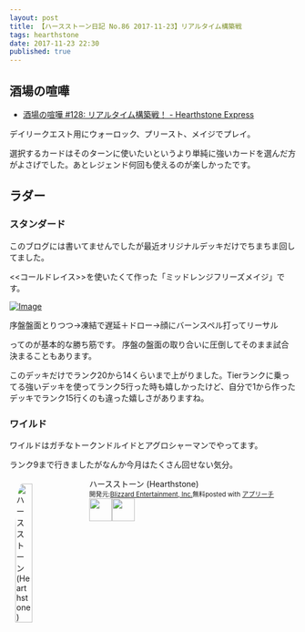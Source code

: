 ```yaml
---
layout: post
title: 【ハースストーン日記 No.86 2017-11-23】リアルタイム構築戦
tags: hearthstone
date: 2017-11-23 22:30
published: true
---
```


## 酒場の喧嘩
- [酒場の喧嘩 #128: リアルタイム構築戦！ - Hearthstone Express](http://hs-exp.jp/2017-11-23/tavern-brawl-128/)

デイリークエスト用にウォーロック、プリースト、メイジでプレイ。

選択するカードはそのターンに使いたいというより単純に強いカードを選んだ方がよさげでした。あとレジェンド何回も使えるのが楽しかったです。

## ラダー

### スタンダード

このブログには書いてませんでしたが最近オリジナルデッキだけでちまちま回してました。

&lt;&lt;コールドレイス&gt;&gt;を使いたくて作った「ミッドレンジフリーズメイジ」です。

[![Image](https://gyazo.com/1da9a14b37a078e73d876c6daaeb1aa1/raw)](https://gyazo.com/1da9a14b37a078e73d876c6daaeb1aa1)

序盤盤面とりつつ→凍結で遅延＋ドロー→顔にバーンスペル打ってリーサル

ってのが基本的な勝ち筋です。
序盤の盤面の取り合いに圧倒してそのまま試合決まることもあります。

このデッキだけでランク20から14くらいまで上がりました。Tierランクに乗ってる強いデッキを使ってランク5行った時も嬉しかったけど、自分で1から作ったデッキでランク15行くのも違った嬉しさがありますね。

### ワイルド

ワイルドはガチなトークンドルイドとアグロシャーマンでやってます。

ランク9まで行きましたがなんか今月はたくさん回せない気分。



<div id="appreach-box" style="text-align:left;"><img id="appreach-image" src="https://lh6.ggpht.com/J-_wYHXVmR86Mvq6KNHiSvR0T3WH4wHgVC0OLQEIa1FHVbXARD0zafLA8JEUjo-CqDw=w170" alt="ハースストーン (Hearthstone)" style="float:left; margin:10px; width:25%; max-width:120px; border-radius:10%;"><div class="appreach-info" style="margin: 10px;"><div id="appreach-appname">ハースストーン (Hearthstone)</div><div id="appreach-developer" style="font-size:80%; display:inline-block; _display:inline;">開発元:<a id="appreach-developerurl" href="https://itunes.apple.com/jp/developer/blizzard-entertainment-inc/id306862900?uo=4" target="_blank" rel="nofollow">Blizzard Entertainment, Inc.</a></div><div id="appreach-price" style="font-size:80%; display:inline-block; _display:inline;">無料</div><div class="appreach-powered" style="font-size:80%; display:inline-block; _display:inline;">posted with <a href="http://mama-hack.com/app-reach/" title="アプリーチ" target="_blank" rel="nofollow">アプリーチ</a></div><div class="appreach-links" style="float: left;"><div id="appreach-itunes-link" style="display: inline-block; _display: inline;"><a id="appreach-itunes" href="https://itunes.apple.com/jp/app/%E3%83%8F%E3%83%BC%E3%82%B9%E3%82%B9%E3%83%88%E3%83%BC%E3%83%B3-hearthstone/id625257520?mt=8&amp;uo=4&amp;at=10l4wP" target="_blank" rel="nofollow"><img src="https://nabettu.github.io/appreach/img/itune_ja.svg" style="height:40px;"></a></div><div id="appreach-gplay-link" style="display:inline-block; _display:inline;"><a id="appreach-gplay" href="https://play.google.com/store/apps/details?id=com.blizzard.wtcg.hearthstone" target="_blank" rel="nofollow"><img src="https://nabettu.github.io/appreach/img/gplay_ja.png" style="height:40px;"></a></div></div></div><div class="appreach-footer" style="margin-bottom:10px; clear: left;"></div></div>